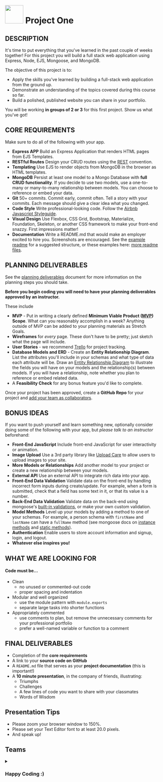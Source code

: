 # <img src="https://cloud.githubusercontent.com/assets/7833470/10423298/ea833a68-7079-11e5-84f8-0a925ab96893.png" width="60"> Project One

## DESCRIPTION

It's time to put everything that you've learned in the past couple of weeks together! For this project you will build a full stack web application using Express, Node, EJS, Mongoose, and MongoDB.

The objective of this project is to:

* Apply the skills you've learned by building a full-stack web application from the ground up.
* Demonstrate an understanding of the topics covered during this course so far.
* Build a polished, published website you can share in your portfolio.  

You will be working **in groups of 2 or 3** for this first project. Show us what you've got!

## CORE REQUIREMENTS
Make sure to do all of the following with your app.

* **Express APP** Build an Express Application that renders HTML pages from EJS Templates.
* **RESTful Routes** Design your CRUD routes using the [REST](https://git.generalassemb.ly/sf-sei-1/express-dynamic-routes#restful-routing-preview) convention.
* **Templating** Use EJS to render objects from MongoDB in the browser as HTML templates.  
* **MongoDB** Persist at least one model to a Mongo Database with **full CRUD functionality**. If you decide to use two models, use a one-to-many or many-to-many relationship between models. You can choose to reference or embed your data.
* **Git** 50+ commits. Commit early, commit often. Tell a story with your commits. Each message should give a clear idea what you changed.
* **Code Style** Write professional-looking code. Follow the [Airbnb Javascript Styleguide](https://github.com/airbnb/javascript).
* **Visual Design** Use Flexbox, CSS Grid, Bootstrap, Materialize, Foundation, Skeleton, or another CSS framework to make your front-end snazzy. First impressions matter!
* **Documentation** Write a README.md that would make an employer excited to hire you. Screenshots are encouraged. See the [example readme](./example-readme.md) for a suggested structure, or these examples here: [more readme files](https://git.generalassemb.ly/wc-seir-1207/Project_Planning_Examples).

## PLANNING DELIVERABLES

See the [planning deliverables](./planning.md) document for more information on the planning steps you should take.

**Before you begin coding you will need to have your planning deliverables approved by an instructor.**

These include
  * **MVP** - Put in writing a clearly defined **Minimum Viable Product ([MVP](http://en.wikipedia.org/wiki/Minimum_viable_product)) Scope**. What can you reasonably accomplish in a week? Anything outside of MVP can be added to your planning materials as Stretch Goals.
  * **Wireframes** for _every_ page. These don't have to be pretty; just sketch what the page will include.
  * **User Stories** - we recommend [Trello](https://trello.com/) for project tracking.
  * **Database Models and ERD** - Create an **Entity Relationship Diagram**. List the attributes you'll include in your schemas and what type of data each attribute will be. Draw an [Entity Relationship Diagram](./readme-assets/erd.png) to illustrate the fields you will have on your models and the relationship(s) between models. If you will have a relationship, note whether you plan to reference or embed related data.
  * A **Feasibility Check** for any bonus feature you'd like to complete.


Once your project has been approved, create a **GitHub Repo** for your project and [add your team as collaborators](https://help.github.com/articles/adding-collaborators-to-a-personal-repository/).

## BONUS IDEAS  
If you want to push yourself and learn something new, optionally consider doing some of the following with your app, but *please talk to an instructor* beforehand:

* **Front-End JavaScript** Include front-end JavaScript for user interactivity or animation.
* **Image Upload** Use a 3rd party library like [Upload Care](https://uploadcare.com/) to allow users to upload images to your site.
* **More Models or Relationships** Add another model to your project or create a new relationship between your models.
* **External API** Use an external API to integrate rich data into your app.
* **Front-End Data Validation** Validate data on the front-end by handling incorrect form inputs during create/update. For example, when a form is submitted, check that a field has some text in it, or that its value is a number.
* **Back-End Data Validation** Validate data on the back-end using mongoose's [built-in validations](http://mongoosejs.com/docs/validation.html#built-in-validators), or make your own custom validation.
* **Model Methods** Level up your models by adding a method to one of your schemas.  For example, a person schema with `firstName` and `lastName` can have a `fullName` method (see mongoose docs on [instance methods](http://mongoosejs.com/docs/guide.html#methods) and [static methods](http://mongoosejs.com/docs/guide.html#statics)).
* **Authentication** Enable users to store account information and signup, login, and logout.
* **Whatever else inspires you!**

## WHAT WE ARE LOOKING FOR

#### Code must be...
* Clean   
  - no unused or commented-out code   
  - proper spacing and indentation  
* Modular and well organized   
  - use the module pattern with `module.exports`  
  - separate large tasks into shorter functions
* Appropriately commented
  - use comments to plan, but remove the unnecessary comments for your professional portfolio
  - prefer a well-named variable or function to a comment

## FINAL DELIVERABLES

* Completion of the **core requirements**
* A link to your **source code on GitHub**
* A `README.md` file that serves as your **project documentation** (this is important!)
* A **10 minute presentation**, in the company of friends, illustrating:
    - Triumphs
    - Challenges
    - A few lines of code you want to share with your classmates
    - Words of Wisdom

## Presentation Tips
* Please zoom your browser window to 150%.
* Please set your Text Editor font to at least 20.0 pixels.
* And speak up!

## Teams

<details>
  <summary><h3>Happy Coding :)</h3></summary>
  <ul>
   <li>DK Nam, Brooke Calhoun</li>
   <li>Satya Sette, Nicole Ndeto</li>
   <li>Cody Tsao, Greg Danko, Gonzalo Meza-Cabrera</li>
   <li>Stephany Burden, Megan Waltman</li>
   <li>Jack Mayer, Erin Ogden</li>
   <li>Neeraj Kane, Marshawn Davidson, Marshall Watrous</li>
  </ul>
</details>
